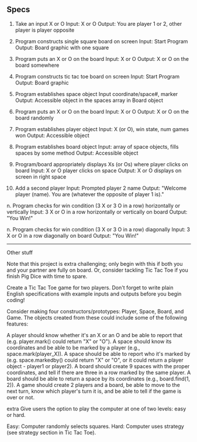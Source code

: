 ## Specs

1. Take an input X or O
Input: X or O
Output: You are player 1 or 2, other player is player opposite

2. Program constructs single square board on screen
Input: Start Program
Output: Board graphic with one square

3. Program puts an X or O on the board
Input: X or O
Output: X or O on the board somewhere

4. Program constructs tic tac toe board on screen
Input: Start Program
Output: Board graphic

5. Program establishes space object
Input coordinate/space#, marker
Output: Accessible object in the spaces array in Board object

6. Program puts an X or O on the board
Input: X or O
Output: X or O on the board randomly

7. Program establishes player object
Input: X (or O), win state, num games won
Output: Accessible object

8. Program establishes board object
Input: array of space objects, fills spaces by some method
Output: Accessible object

9. Program/board appropriately displays Xs (or Os) where player clicks on board
Input: X or O player clicks on space
Output: X or O displays on screen in right space

10. Add a second player
  Input: Prompted player 2 name
  Output: "Welcome player (name). You are (whatever the opposite of player 1 is)."



n. Program checks for win condition (3 X or 3 O in a row) horizontally or vertically
Input: 3 X or O in a row horizontally or vertically on board
Output: "You Win!"

n. Program checks for win condition (3 X or 3 O in a row) diagonally
Input: 3 X or O in a row diagonally on board
Output: "You Win!"


-----
Other stuff

Note that this project is extra challenging; only begin with this if both you and your partner are fully on board. Or, consider tackling Tic Tac Toe if you finish Pig Dice with time to spare.

Create a Tic Tac Toe game for two players. Don't forget to write plain English specifications with example inputs and outputs before you begin coding!

Consider making four constructors/prototypes: Player, Space, Board, and Game. The objects created from these could include some of the following features:

A player should know whether it's an X or an O and be able to report that (e.g. player.mark() could return "X" or "O").
A space should know its coordinates and be able to be marked by a player (e.g., space.mark(player_X)).
A space should be able to report who it's marked by (e.g. space.markedby() could return "X" or "O", or it could return a player object - player1 or player2).
A board should create 9 spaces with the proper coordinates, and tell if there are three in a row marked by the same player. A board should be able to return a space by its coordinates (e.g., board.find(1, 2)).
A game should create 2 players and a board, be able to move to the next turn, know which player's turn it is, and be able to tell if the game is over or not.

extra
Give users the option to play the computer at one of two levels: easy or hard.

Easy: Computer randomly selects squares.
Hard: Computer uses strategy (see strategy section in Tic Tac Toe).
